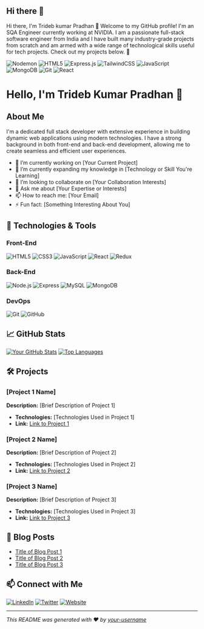 ## Hi there 👋

Hi there, I'm Trideb kumar Pradhan 👋
Welcome to my GitHub profile! I'm an SQA Engineer currently working at NVIDIA. I am a passionate full-stack software engineer from India and I have built many industry-grade projects from scratch and am armed with a wide range of technological skills useful for tech projects. Check out my projects below. 🙂


![Nodemon](https://img.shields.io/badge/NODEMON-%23323330.svg?style=for-the-badge&logo=nodemon&logoColor=%BBDEAD)
![HTML5](https://img.shields.io/badge/html5-%23E34F26.svg?style=for-the-badge&logo=html5&logoColor=white)
 ![Express.js](https://img.shields.io/badge/express.js-%23404d59.svg?style=for-the-badge&logo=express&logoColor=%2361DAFB)
 ![TailwindCSS](https://img.shields.io/badge/tailwindcss-%2338B2AC.svg?style=for-the-badge&logo=tailwind-css&logoColor=white)
 ![JavaScript](https://img.shields.io/badge/javascript-%23323330.svg?style=for-the-badge&logo=javascript&logoColor=%23F7DF1E)
 ![MongoDB](https://img.shields.io/badge/MongoDB-%234ea94b.svg?style=for-the-badge&logo=mongodb&logoColor=white)
![Git](https://img.shields.io/badge/git-%23F05033.svg?style=for-the-badge&logo=git&logoColor=white)
![React](https://img.shields.io/badge/react-%2320232a.svg?style=for-the-badge&logo=react&logoColor=%2361DAFB)

# Hello, I'm Trideb Kumar Pradhan 👋



## About Me

I'm a dedicated full stack developer with extensive experience in building dynamic web applications using modern technologies. I have a strong background in both front-end and back-end development, allowing me to create seamless and efficient user experiences.

- 🔭 I’m currently working on [Your Current Project]
- 🌱 I’m currently expanding my knowledge in [Technology or Skill You're Learning]
- 👯 I’m looking to collaborate on [Your Collaboration Interests]
- 💬 Ask me about [Your Expertise or Interests]
- 📫 How to reach me: [Your Email]
- ⚡ Fun fact: [Something Interesting About You]

## 🔧 Technologies & Tools

### Front-End
![HTML5](https://img.shields.io/badge/-HTML5-333333?style=flat&logo=html5)
![CSS3](https://img.shields.io/badge/-CSS3-333333?style=flat&logo=css3&logoColor=1572B6)
![JavaScript](https://img.shields.io/badge/-JavaScript-333333?style=flat&logo=javascript)
![React](https://img.shields.io/badge/-React-333333?style=flat&logo=react)
![Redux](https://img.shields.io/badge/-Redux-333333?style=flat&logo=redux)
### Back-End
![Node.js](https://img.shields.io/badge/-Node.js-333333?style=flat&logo=node.js)
![Express](https://img.shields.io/badge/-Express-333333?style=flat&logo=express)
![MySQL](https://img.shields.io/badge/-MySQL-333333?style=flat&logo=mysql)
![MongoDB](https://img.shields.io/badge/-MongoDB-333333?style=flat&logo=mongodb)
### DevOps
![Git](https://img.shields.io/badge/-Git-333333?style=flat&logo=git)
![GitHub](https://img.shields.io/badge/-GitHub-333333?style=flat&logo=github)

## 📈 GitHub Stats

[![Your GitHub Stats](https://github-readme-stats.vercel.app/api?username=[your-username]&show_icons=true&theme=dark)](https://github.com/[your-username])
[![Top Languages](https://github-readme-stats.vercel.app/api/top-langs/?username=[your-username]&layout=compact&theme=dark)](https://github.com/[your-username])

## 🛠️ Projects

### [Project 1 Name]
**Description:** [Brief Description of Project 1]
- **Technologies:** [Technologies Used in Project 1]
- **Link:** [Link to Project 1](URL)

### [Project 2 Name]
**Description:** [Brief Description of Project 2]
- **Technologies:** [Technologies Used in Project 2]
- **Link:** [Link to Project 2](URL)

### [Project 3 Name]
**Description:** [Brief Description of Project 3]
- **Technologies:** [Technologies Used in Project 3]
- **Link:** [Link to Project 3](URL)

## 📝 Blog Posts

- [Title of Blog Post 1](URL)
- [Title of Blog Post 2](URL)
- [Title of Blog Post 3](URL)

## 📫 Connect with Me

[![LinkedIn](https://img.shields.io/badge/-LinkedIn-333333?style=flat&logo=linkedin&logoColor=0077B5)](https://www.linkedin.com/in/[your-linkedin-username]/)
[![Twitter](https://img.shields.io/badge/-Twitter-333333?style=flat&logo=twitter&logoColor=1DA1F2)](https://twitter.com/[your-twitter-username])
[![Website](https://img.shields.io/badge/-Website-333333?style=flat&logo=google-chrome&logoColor=white)](https://[your-website-url]/)

---

*This README was generated with ❤️ by [your-username](https://github.com/[your-username])*










